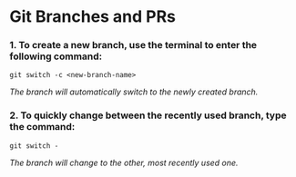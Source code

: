 # Git Branches and PRs

### 1. To create a new branch, use the terminal to enter the following command:

`git switch -c <new-branch-name>`

_The branch will automatically switch to the newly created branch._

### 2. To quickly change between the recently used branch, type the command:

`git switch -`

_The branch will change to the other, most recently used one._
